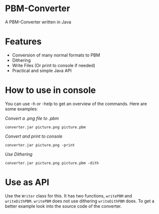 # PBM-Converter
A PBM-Converter written in Java

# Features
- Conversion of many normal formats to PBM
- Dithering
- Write Files (Or print to console if needed)
- Practical and simple Java API
# How to use in console
You can use -h or -help to get an overview of the commands.
Here are some examples:

*Convert a .png file to .pbm*
```
converter.jar picture.png picture.pbm
```
*Convert and print to console*
```
converter.jar picture.png -print
```
*Use Dithering*
```
converter.jar picture.png picture.pbm -dith
```

# Use as API

Use the ```Writer``` class for this. It has two functions, ```writePBM``` and ```writeDithPBM```.
```writePBM``` does not use dithering ```writeDithPBM``` does. To get a better example look into the source code of the converter.
